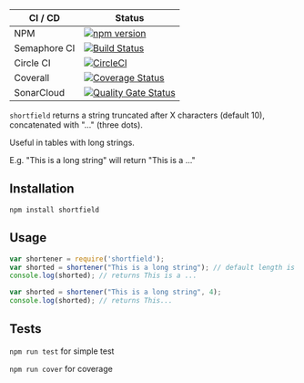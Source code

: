 | CI / CD | Status |
| ------- | ------ |
| NPM | [![npm version](https://badge.fury.io/js/shortfield.svg)](https://badge.fury.io/js/shortfield) |
| Semaphore CI | [![Build Status](https://sineverba.semaphoreci.com/badges/npm-pkg-shortfield/branches/master.svg)](https://sineverba.semaphoreci.com/projects/npm-pkg-shortfield) |
| Circle CI | [![CircleCI](https://circleci.com/gh/sineverba/npm-pkg-shortfield.svg?style=svg)](https://circleci.com/gh/sineverba/npm-pkg-shortfield) |
| Coverall | [![Coverage Status](https://coveralls.io/repos/github/sineverba/npm-pkg-shortfield/badge.svg?branch=master)](https://coveralls.io/github/sineverba/npm-pkg-shortfield?branch=master) |
| SonarCloud | [![Quality Gate Status](https://sonarcloud.io/api/project_badges/measure?project=npm-pkg-shortfield&metric=alert_status)](https://sonarcloud.io/dashboard?id=npm-pkg-shortfield) |

`shortfield` returns a string truncated after X characters (default 10), concatenated with "..." (three dots).

Useful in tables with long strings.

E.g. "This is a long string" will return "This is a ..."

## Installation
`npm install shortfield`

## Usage

```js
var shortener = require('shortfield');
var shorted = shortener("This is a long string"); // default length is 10
console.log(shorted); // returns This is a ...

var shorted = shortener("This is a long string", 4);
console.log(shorted); // returns This...
```

## Tests

`npm run test` for simple test

`npm run cover` for coverage
